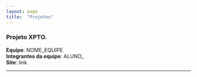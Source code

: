```yaml
---
layout: page
title:  "Projetos"
---
```


### Projeto XPTO.
**Equipe**: NOME_EQUIPE<br>
**Integrantes da equipe**: ALUNO_<br>
**Site**: link<br>

___